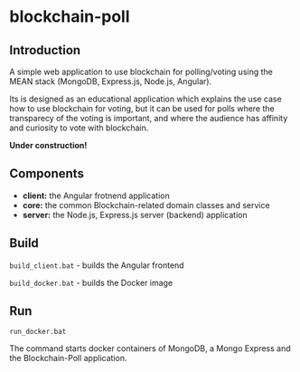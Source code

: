 # blockchain-poll

## Introduction

A simple web application to use blockchain for polling/voting using the MEAN stack (MongoDB, Express.js, Node.js, Angular).

Its is designed as an educational application which explains the use case how to use blockchain for voting, but it can  be used for polls where the transparecy of the voting is important, and where the audience has affinity and curiosity to vote with blockchain.

**Under construction!**

## Components

- **client:** the Angular frotnend application
- **core:** the common Blockchain-related domain classes and service
- **server:** the Node.js, Express.js server (backend) application


## Build


`build_client.bat` - builds the Angular frontend


`build_docker.bat` - builds the Docker image 

## Run

`run_docker.bat`

The command starts docker containers of MongoDB, a Mongo Express and the Blockchain-Poll application.  
